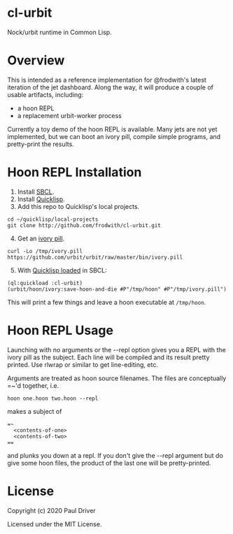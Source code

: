 # cl-urbit

Nock/urbit runtime in Common Lisp.

# Overview

This is intended as a reference implementation for @frodwith's latest
iteration of the jet dashboard. Along the way, it will produce a couple
of usable artifacts, including:

  * a hoon REPL
  * a replacement urbit-worker process

Currently a toy demo of the hoon REPL is available. Many jets are not
yet implemented, but we can boot an ivory pill, compile simple programs,
and pretty-print the results.

# Hoon REPL Installation

  1. Install [SBCL](http://sbcl.org).
  2. Install [Quicklisp](https://www.quicklisp.org/beta/index.html#installation).
  3. Add this repo to Quicklisp's local projects.
  ```
  cd ~/quicklisp/local-projects
  git clone http://github.com/frodwith/cl-urbit.git
  ```

  4. Get an [ivory pill](https://github.com/urbit/urbit/tree/master/bin).
  ```
  curl -Lo /tmp/ivory.pill https://github.com/urbit/urbit/raw/master/bin/ivory.pill
  ```

  5. With [Quicklisp loaded](https://www.quicklisp.org/beta/index.html#loading) in SBCL:
  ```
  (ql:quickload :cl-urbit)
  (urbit/hoon/ivory:save-hoon-and-die #P"/tmp/hoon" #P"/tmp/ivory.pill")
  ```

This will print a few things and leave a hoon executable at `/tmp/hoon`.

# Hoon REPL Usage

Launching with no arguments or the --repl option gives you a REPL with
the ivory pill as the subject. Each line will be compiled and its result
pretty printed. Use rlwrap or similar to get line-editing, etc.

Arguments are treated as hoon source filenames. The files are conceptually
=~'d together, i.e.

    hoon one.hoon two.hoon --repl

makes a subject of

    =~
      <contents-of-one>
      <contents-of-two>
    ==

and plunks you down at a repl. If you don't give the --repl argument but
do give some hoon files, the product of the last one will be pretty-printed.

# License

Copyright (c) 2020 Paul Driver

Licensed under the MIT License.

